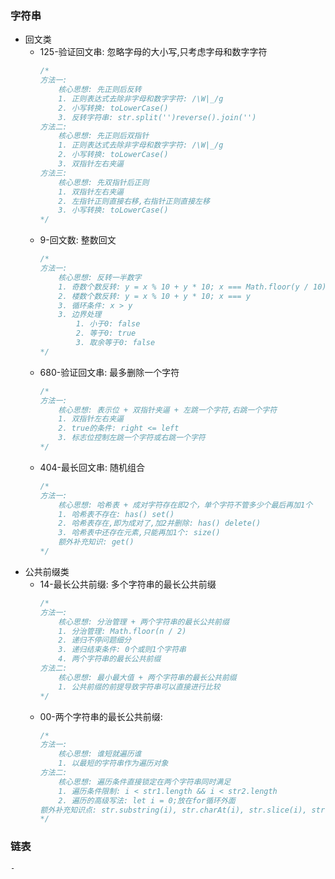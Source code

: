 ### 字符串
  - 回文类
    - 125-验证回文串: 忽略字母的大小写,只考虑字母和数字字符
        ```js
        /*
        方法一: 
            核心思想: 先正则后反转
            1. 正则表达式去除非字母和数字字符: /\W|_/g
            2. 小写转换: toLowerCase()
            3. 反转字符串: str.split('')reverse().join('')
        方法二:
            核心思想: 先正则后双指针
            1. 正则表达式去除非字母和数字字符: /\W|_/g
            2. 小写转换: toLowerCase()
            3. 双指针左右夹逼
        方法三: 
            核心思想: 先双指针后正则
            1. 双指针左右夹逼
            2. 左指针正则直接右移,右指针正则直接左移
            3. 小写转换: toLowerCase()
        */
        ```
    - 9-回文数: 整数回文
        ```js
        /*
        方法一: 
            核心思想: 反转一半数字
            1. 奇数个数反转: y = x % 10 + y * 10; x === Math.floor(y / 10)
            2. 楼数个数反转: y = x % 10 + y * 10; x === y
            3. 循环条件: x > y
            3. 边界处理
                1. 小于0: false
                2. 等于0: true
                3. 取余等于0: false
        */
        ```
    - 680-验证回文串: 最多删除一个字符
        ```js
        /*
        方法一: 
            核心思想: 表示位 + 双指针夹逼 + 左跳一个字符,右跳一个字符
            1. 双指针左右夹逼
            2. true的条件: right <= left
            3. 标志位控制左跳一个字符或右跳一个字符
        */
        ```
    - 404-最长回文串: 随机组合
        ```js
        /*
        方法一:
            核心思想: 哈希表 + 成对字符存在即2个，单个字符不管多少个最后再加1个
            1. 哈希表不存在: has() set()
            2. 哈希表存在,即为成对了,加2并删除: has() delete()
            3. 哈希表中还存在元素,只能再加1个: size()
            额外补充知识: get()
        */
        ```
- 公共前缀类
    - 14-最长公共前缀: 多个字符串的最长公共前缀
        ```js
        /*
        方法一: 
            核心思想: 分治管理 + 两个字符串的最长公共前缀
            1. 分治管理: Math.floor(n / 2)
            2. 递归不停问题细分
            3. 递归结束条件: 0个或则1个字符串
            4. 两个字符串的最长公共前缀
        方法二:
            核心思想: 最小最大值 + 两个字符串的最长公共前缀
            1. 公共前缀的前提导致字符串可以直接进行比较
        */
        ```
    - 00-两个字符串的最长公共前缀:
        ```js
        /*
        方法一: 
            核心思想: 谁短就遍历谁
            1. 以最短的字符串作为遍历对象
        方法二:
            核心思想: 遍历条件直接锁定在两个字符串同时满足
            1. 遍历条件限制: i < str1.length && i < str2.length
            2. 遍历的高级写法: let i = 0;放在for循环外面
        额外补充知识点: str.substring(i), str.charAt(i), str.slice(i), str[i];
        */
        ```

### 链表
    - 